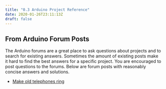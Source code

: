 ```yaml
---
title: "0.3 Arduino Project Reference"
date: 2020-01-26T23:11:13Z
draft: false
---
```


## From Arduino Forum Posts

The Arduino forums are a great place to ask questions about projects and to search for existing answers. Sometimes the amount of existing posts make it hard to find the best answers for a specific project. You are encouraged to post questions to the forums. Below are forum posts with reasonably concise answers and solutions.

- [Make old telephones ring](https://forum.arduino.cc/t/making-old-telephone-s-ring/60821/9)
